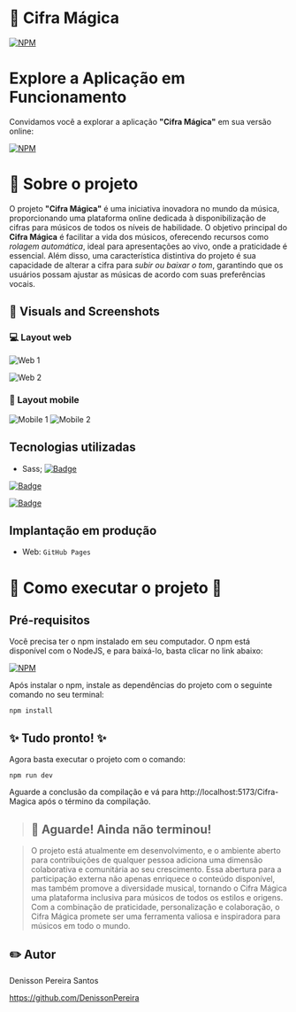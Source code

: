 # 🎵 Cifra Mágica 

[![NPM](https://img.shields.io/npm/l/react)](https://github.com/DenissonPereira/Cifra-Magica/blob/main/LICENSE) 

# Explore a Aplicação em Funcionamento

Convidamos você a explorar a aplicação **"Cifra Mágica"** em sua versão online: 

[![NPM](https://img.shields.io/badge/Clique%20Aqui-8A2BE2)](https://denissonpereira.github.io/Cifra-Magica/)

# 📑 Sobre o projeto 

O projeto **"Cifra Mágica"** é uma iniciativa inovadora no mundo da música, proporcionando uma plataforma online dedicada à disponibilização de cifras para músicos de todos os níveis de habilidade. O objetivo principal do **Cifra Mágica** é facilitar a vida dos músicos, oferecendo recursos como *rolagem automática*, ideal para apresentações ao vivo, onde a praticidade é essencial. Além disso, uma característica distintiva do projeto é sua capacidade de alterar a cifra para *subir ou baixar o tom*, garantindo que os usuários possam ajustar as músicas de acordo com suas preferências vocais.

## 📸 Visuals and Screenshots

### 💻 Layout web
![Web 1](./public/music.gif) 

![Web 2](./public/web2.png) 

### 📱 Layout mobile
![Mobile 1](./public/mob1.jpg) ![Mobile 2](./public/mob2.jpg)

## Tecnologias utilizadas

- Sass;
[![Badge](https://img.shields.io/badge/ReactJs-v18.2.0-blue?style=flat&logo=react&logoColor=white)](https://react.dev/)

[![Badge](https://img.shields.io/badge/javascript-blue?logo=javascript)](https://react.dev/)


[![Badge](https://img.shields.io/badge/React_Bootstrap-v2.9.1-purple?style=flat&logo=bootstrap&logoColor=white)](LINK_DO_SEU_BOOTSTRAP)


## Implantação em produção

- Web: `GitHub Pages`

# 🚀 Como executar o projeto 🚀

## Pré-requisitos

Você precisa ter o npm instalado em seu computador. O npm está disponível com o NodeJS, e para baixá-lo, basta clicar no link abaixo:

[![NPM](https://img.shields.io/npm/v/npm.svg?logo=nodedotjs)](https://nodejs.org/en) 

Após instalar o npm, instale as dependências do projeto com o seguinte comando no seu terminal:

```
npm install
```

## ✨ Tudo pronto! ✨

Agora basta executar o projeto com o comando:

```
npm run dev
```

Aguarde a conclusão da compilação e vá para http://localhost:5173/Cifra-Magica após o término da compilação.

>## 🚨 Aguarde! Ainda não terminou!

>O projeto está atualmente em desenvolvimento, e o ambiente aberto para contribuições de qualquer pessoa adiciona uma dimensão colaborativa e comunitária ao seu crescimento. Essa abertura para a participação externa não apenas enriquece o conteúdo disponível, mas também promove a diversidade musical, tornando o Cifra Mágica uma plataforma inclusiva para músicos de todos os estilos e origens. Com a combinação de praticidade, personalização e colaboração, o Cifra Mágica promete ser uma ferramenta valiosa e inspiradora para músicos em todo o mundo.

## ✏️ Autor 

Denisson Pereira Santos

https://github.com/DenissonPereira